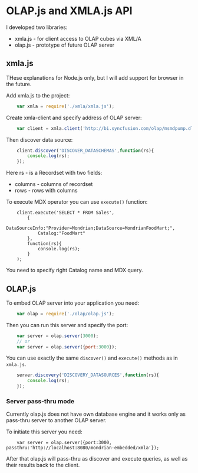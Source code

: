 # OLAP.js and XMLA.js API


I developed two libraries:
* xmla.js - for client access to OLAP cubes via XML/A
* olap.js - prototype of future OLAP server

## xmla.js

THese explanations for Node.js only, but I will add support for browser in
the future.

Add xmla.js to the project:
```js
	var xmla = require('./xmla/xmla.js');
```

Create xmla-client and specify address of OLAP server:
```js
	var client = xmla.client('http://bi.syncfusion.com/olap/msmdpump.dll');
```

Then discover data source:
```js
	client.discover('DISCOVER_DATASCHEMAS',function(rs){
		console.log(rs);
	});
```

Here rs - is a Recordset with two fields:

* columns - columns of recordset
* rows - rows with columns

To execute MDX operator you can use ```execute()``` function:
```
	client.execute('SELECT * FROM Sales',
	 	{ 	
	 		DataSourceInfo:"Provider=Mondrian;DataSource=MondrianFoodMart;",
			Catalog:"FoodMart"
  		},
		function(rs){
			console.log(rs);
		}
	);
```
You need to specify right Catalog name and MDX query.

## OLAP.js

To embed OLAP server into your application you need:
```js
	var olap = require('./olap/olap.js');
```

Then you can run this server and specify the port:
```js
	var server = olap.server(3000);
	// or
	var server = olap.server({port:3000});
```

You can use exactly the same ```discover()``` and ```execute()``` methods
as in ```xmla.js```.
```js
	server.discovery('DISCOVERY_DATASOURCES',function(rs){
		console.log(rs);
	});
```

### Server pass-thru mode
Currently olap.js does not have own database engine and it works
only as pass-thru server to another OLAP server.

To initiate this server you need:
```
	var server = olap.server({port:3000, passthru:'http://localhost:8080/mondrian-embedded/xmla'});
```

After that olap.js will pass-thru as discover and execute queries, as well as their results
back to the client.

